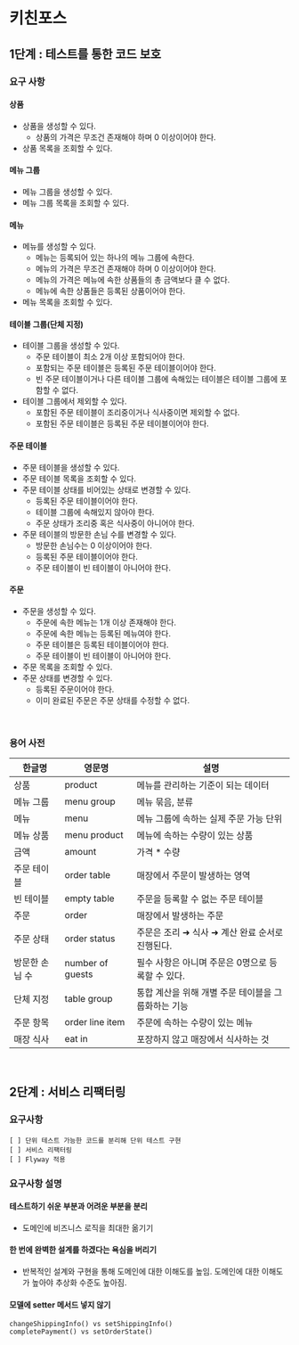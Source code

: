 # 키친포스

## 1단계 : 테스트를 통한 코드 보호
### 요구 사항
#### 상품
* 상품을 생성할 수 있다.
  * 상품의 가격은 무조건 존재해야 하며 0 이상이어야 한다.
* 상품 목록을 조회할 수 있다.

#### 메뉴 그룹
* 메뉴 그룹을 생성할 수 있다. 
* 메뉴 그룹 목록을 조회할 수 있다.

#### 메뉴
* 메뉴를 생성할 수 있다.
  * 메뉴는 등록되어 있는 하나의 메뉴 그룹에 속한다.
  * 메뉴의 가격은 무조건 존재해야 하며 0 이상이어야 한다.
  * 메뉴의 가격은 메뉴에 속한 상품들의 총 금액보다 클 수 없다.
  * 메뉴에 속한 상품들은 등록된 상품이어야 한다.
* 메뉴 목록을 조회할 수 있다.

#### 테이블 그룹(단체 지정)
* 테이블 그룹을 생성할 수 있다.
  * 주문 테이블이 최소 2개 이상 포함되어야 한다.
  * 포함되는 주문 테이블은 등록된 주문 테이블이어야 한다.
  * 빈 주문 테이블이거나 다른 테이블 그룹에 속해있는 테이블은 테이블 그룹에 포함할 수 없다.
* 테이블 그룹에서 제외할 수 있다.
  * 포함된 주문 테이블이 조리중이거나 식사중이면 제외할 수 없다.
  * 포함된 주문 테이블은 등록된 주문 테이블이어야 한다. 

#### 주문 테이블 
* 주문 테이블을 생성할 수 있다.
* 주문 테이블 목록을 조회할 수 있다.
* 주문 테이블 상태를 비어있는 상태로 변경할 수 있다.
  * 등록된 주문 테이블이어야 한다. 
  * 테이블 그룹에 속해있지 않아야 한다.
  * 주문 상태가 조리중 혹은 식사중이 아니어야 한다.
* 주문 테이블의 방문한 손님 수를 변경할 수 있다.
  * 방문한 손님수는 0 이상이어야 한다.
  * 등록된 주문 테이블이어야 한다.
  * 주문 테이블이 빈 테이블이 아니어야 한다.

#### 주문
* 주문을 생성할 수 있다.
  * 주문에 속한 메뉴는 1개 이상 존재해야 한다.
  * 주문에 속한 메뉴는 등록된 메뉴여야 한다.
  * 주문 테이블은 등록된 테이블이어야 한다.
  * 주문 테이블이 빈 테이블이 아니어야 한다.
* 주문 목록을 조회할 수 있다.
* 주문 상태를 변경할 수 있다.
  * 등록된 주문이어야 한다.
  * 이미 완료된 주문은 주문 상태를 수정할 수 없다.

<br />

### 용어 사전

| 한글명 | 영문명 | 설명 |
| --- | --- | --- |
| 상품 | product | 메뉴를 관리하는 기준이 되는 데이터 |
| 메뉴 그룹 | menu group | 메뉴 묶음, 분류 |
| 메뉴 | menu | 메뉴 그룹에 속하는 실제 주문 가능 단위 |
| 메뉴 상품 | menu product | 메뉴에 속하는 수량이 있는 상품 |
| 금액 | amount | 가격 * 수량 |
| 주문 테이블 | order table | 매장에서 주문이 발생하는 영역 |
| 빈 테이블 | empty table | 주문을 등록할 수 없는 주문 테이블 |
| 주문 | order | 매장에서 발생하는 주문 |
| 주문 상태 | order status | 주문은 조리 ➜ 식사 ➜ 계산 완료 순서로 진행된다. |
| 방문한 손님 수 | number of guests | 필수 사항은 아니며 주문은 0명으로 등록할 수 있다. |
| 단체 지정 | table group | 통합 계산을 위해 개별 주문 테이블을 그룹화하는 기능 |
| 주문 항목 | order line item | 주문에 속하는 수량이 있는 메뉴 |
| 매장 식사 | eat in | 포장하지 않고 매장에서 식사하는 것 |

<br />

## 2단계 : 서비스 리팩터링
### 요구사항
```
[ ] 단위 테스트 가능한 코드를 분리해 단위 테스트 구현
[ ] 서비스 리팩터링
[ ] Flyway 적용
```

### 요구사항 설명
#### 테스트하기 쉬운 부분과 어려운 부분을 분리
* 도메인에 비즈니스 로직을 최대한 옮기기 

#### 한 번에 완벽한 설계를 하겠다는 욕심을 버리기
* 반복적인 설계와 구현을 통해 도메인에 대한 이해도를 높임. 도메인에 대한 이해도가 높아야 추상화 수준도 높아짐.

#### 모델에 setter 메서드 넣지 않기
```
changeShippingInfo() vs setShippingInfo()
completePayment() vs setOrderState()
```